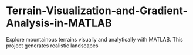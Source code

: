 # Terrain-Visualization-and-Gradient-Analysis-in-MATLAB
Explore mountainous terrains visually and analytically with MATLAB. This project generates realistic landscapes
